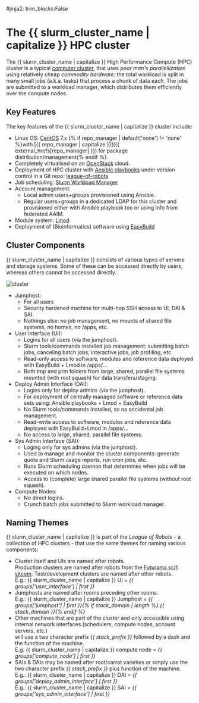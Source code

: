 #jinja2: trim_blocks:False
# The {{ slurm_cluster_name | capitalize }} HPC cluster

The {{ slurm_cluster_name | capitalize }} High Performance Compute (HPC) cluster is a typical [computer cluster](https://en.wikipedia.org/wiki/Computer_cluster),
that uses _poor man's parallellization_ using relatively cheap _commodity hardware_: 
the total workload is split in many small jobs (a.k.a. tasks) that process a chunk of data each. 
The jobs are submitted to a workload manager, which distributes them efficiently over the compute nodes.

## Key Features

The key features of the {{ slurm_cluster_name | capitalize }} cluster include:

 * Linux OS: [CentOS](https://www.centos.org/) 7.x
   {% if repo_manager | default('none') != 'none' %}with [{{ repo_manager | capitalize }}]({{ external_hrefs[repo_manager] }}) for package distribution/management{% endif %}.
 * Completely virtualised on an [OpenStack](https://www.openstack.org/) cloud.
 * Deployment of HPC cluster with [Ansible playbooks](https://docs.ansible.com/ansible/latest/index.html) under version control in a Git repo: [league-of-robots](https://github.com/rug-cit-hpc/league-of-robots)
 * Job scheduling: [Slurm Workload Manager](https://slurm.schedmd.com/)
 * Account management:
    * Local admin users+groups provisioned using Ansible.
    * Regular users+groups in a dedicated LDAP for this cluster and provisioned either with Ansible playbook too or using info from federated AAIM.
 * Module system: [Lmod](https://github.com/TACC/Lmod)
 * Deployment of (Bioinformatics) software using [EasyBuild](https://github.com/easybuilders/easybuild)

## Cluster Components

{{ slurm_cluster_name | capitalize }} consists of various types of servers and storage systems. 
Some of these can be accessed directly by users, whereas others cannot be accessed directly.

![cluster](img/cluster-small.svg)

 * Jumphost:
     * For all users
     * Security hardened machine for multi-hop SSH access to UI, DAI & SAI.
     * Nothings else: no job management, no mounts of shared file systems, no homes, no /apps, etc.
 * User Interface (UI):
     * Logins for all users (via the jumphost).
     * Slurm tools/commands installed job management: submitting batch jobs, canceling batch jobs, interactive jobs, job profiling, etc.
     * Read-only access to software, modules and reference data deployed with EasyBuild + Lmod in /apps/…
     * Both tmp and prm folders from large, shared, parallel file systems mounted (with root squash) for data transfers/staging.
 * Deploy Admin Interface (DAI):
     * Logins only for deploy admins (via the jumphost).
     * For deployment of centrally managed software or reference data sets using:
       Ansible playbooks + Lmod + EasyBuild
     * No Slurm tools/commands installed, so no accidental job management.
     * Read-write access to software, modules and reference data deployed with EasyBuild+Lmod in /apps/...
     * No access to large, shared, parallel file systems.
 * Sys Admin Interface (SAI):
     * Loging only for sys admins (via the jumphost).
     * Used to manage and monitor the cluster components: generate quota and Slurm usage reports, run cron jobs, etc.
     * Runs Slurm scheduling daemon that determines when jobs will be executed on which nodes.
     * Access to (complete) large shared parallel file systems (without root squash).
 * Compute Nodes:
     * No direct logins.
     * Crunch batch jobs submitted to Slurm workload manager.

## Naming Themes

{{ slurm_cluster_name | capitalize }} is part of the _League of Robots_ - a collection of HPC clusters - that use the same themes for naming various components:

 * Cluster itself and UIs are named after robots.  
   Production clusters are named after robots from the [Futurama scifi sitcom](https://futurama.fandom.com/wiki/Category:Robots).
   Test/development clusters are named after other robots.  
   E.g.: {{ slurm_cluster_name | capitalize }} UI = _{{ groups['user_interface'] | first }}_
 * Jumphosts are named after rooms preceding other rooms.  
   E.g.: {{ slurm_cluster_name | capitalize }} Jumphost = _{{ groups['jumphost'] | first }}{% if stack_domain | length %}.{{ stack_domain }}{% endif %}_
 * Other machines that are part of the cluster and only accessible using internal network interfaces (schedulers, compute nodes, account servers, etc.)  
   will use a two character prefix _{{ stack_prefix }}_ followed by a dash and the function of the machine.  
   E.g. {{ slurm_cluster_name | capitalize }} compute node = _{{ groups['compute_node'] | first }}_
 * SAIs & DAIs may be named after root/carrot varieties or simply use the two character prefix _{{ stack_prefix }}_ plus function of the machine.  
   E.g.: {{ slurm_cluster_name | capitalize }} DAI = _{{ groups['deploy_admin_interface'] | first }}_  
   E.g.: {{ slurm_cluster_name | capitalize }} SAI = _{{ groups['sys_admin_interface'] | first }}_
